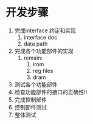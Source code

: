 # 开发步骤

1. 完成interface 约定和实现
   1. interface doc
   2. data path
2. 完成各个功能部件的实现
   1. remain:
      1. irom
      2. reg files
      3. dram
3. 测试各个功能部件
4. 检查功能部件的接口的正确性!!
5. 完成控制部件
6. 控制部件测试
7. 整体测试
